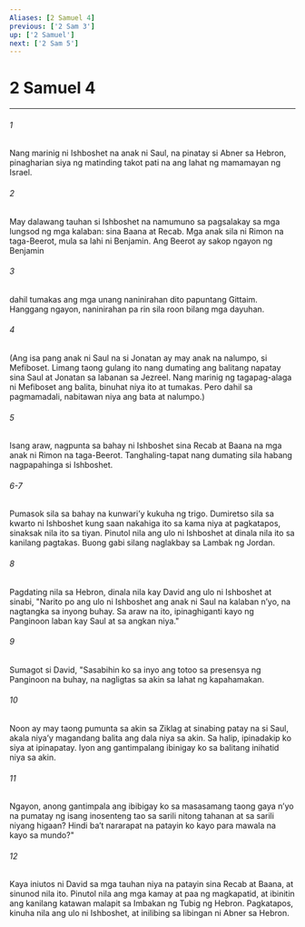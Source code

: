 ```yaml
---
Aliases: [2 Samuel 4]
previous: ['2 Sam 3']
up: ['2 Samuel']
next: ['2 Sam 5']
---
```

# 2 Samuel 4

***

###### 1
Nang marinig ni Ishboshet na anak ni Saul, na pinatay si Abner sa Hebron, pinagharian siya ng matinding takot pati na ang lahat ng mamamayan ng Israel. 

###### 2
May dalawang tauhan si Ishboshet na namumuno sa pagsalakay sa mga lungsod ng mga kalaban: sina Baana at Recab. Mga anak sila ni Rimon na taga-Beerot, mula sa lahi ni Benjamin. Ang Beerot ay sakop ngayon ng Benjamin 

###### 3
dahil tumakas ang mga unang naninirahan dito papuntang Gittaim. Hanggang ngayon, naninirahan pa rin sila roon bilang mga dayuhan. 

###### 4
(Ang isa pang anak ni Saul na si Jonatan ay may anak na nalumpo, si Mefiboset. Limang taong gulang ito nang dumating ang balitang napatay sina Saul at Jonatan sa labanan sa Jezreel. Nang marinig ng tagapag-alaga ni Mefiboset ang balita, binuhat niya ito at tumakas. Pero dahil sa pagmamadali, nabitawan niya ang bata at nalumpo.) 

###### 5
Isang araw, nagpunta sa bahay ni Ishboshet sina Recab at Baana na mga anak ni Rimon na taga-Beerot. Tanghaling-tapat nang dumating sila habang nagpapahinga si Ishboshet.

###### 6-7
Pumasok sila sa bahay na kunwariʼy kukuha ng trigo. Dumiretso sila sa kwarto ni Ishboshet kung saan nakahiga ito sa kama niya at pagkatapos, sinaksak nila ito sa tiyan. Pinutol nila ang ulo ni Ishboshet at dinala nila ito sa kanilang pagtakas. Buong gabi silang naglakbay sa Lambak ng Jordan. 

###### 8
Pagdating nila sa Hebron, dinala nila kay David ang ulo ni Ishboshet at sinabi, "Narito po ang ulo ni Ishboshet ang anak ni Saul na kalaban nʼyo, na nagtangka sa inyong buhay. Sa araw na ito, ipinaghiganti kayo ng Panginoon laban kay Saul at sa angkan niya." 

###### 9
Sumagot si David, "Sasabihin ko sa inyo ang totoo sa presensya ng Panginoon na buhay, na nagligtas sa akin sa lahat ng kapahamakan. 

###### 10
Noon ay may taong pumunta sa akin sa Ziklag at sinabing patay na si Saul, akala niyaʼy magandang balita ang dala niya sa akin. Sa halip, ipinadakip ko siya at ipinapatay. Iyon ang gantimpalang ibinigay ko sa balitang inihatid niya sa akin. 

###### 11
Ngayon, anong gantimpala ang ibibigay ko sa masasamang taong gaya nʼyo na pumatay ng isang inosenteng tao sa sarili nitong tahanan at sa sarili niyang higaan? Hindi baʼt nararapat na patayin ko kayo para mawala na kayo sa mundo?" 

###### 12
Kaya iniutos ni David sa mga tauhan niya na patayin sina Recab at Baana, at sinunod nila ito. Pinutol nila ang mga kamay at paa ng magkapatid, at ibinitin ang kanilang katawan malapit sa Imbakan ng Tubig ng Hebron. Pagkatapos, kinuha nila ang ulo ni Ishboshet, at inilibing sa libingan ni Abner sa Hebron.

